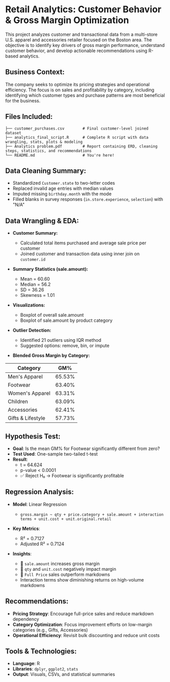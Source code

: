 # Retail Analytics: Customer Behavior & Gross Margin Optimization
This project analyzes customer and transactional data from a multi-store U.S. apparel and accessories retailer focused on the Boston area. The objective is to identify key drivers of gross margin performance, understand customer behavior, and develop actionable recommendations using R-based analytics.

##  Business Context:
The company seeks to optimize its pricing strategies and operational efficiency. The focus is on sales and profitability by category, including identifying which customer types and purchase patterns are most beneficial for the business.

##  Files Included:

```
├── customer_purchases.csv        # Final customer-level joined dataset
├── analytics_final_script.R      # Complete R script with data wrangling, stats, plots & modeling
├── Analytics problem.pdf         # Report containing ERD, cleaning steps, statistics, and recommendations
└── README.md                     # You're here!
```

##  Data Cleaning Summary:

- Standardized `Customer.state` to two-letter codes
- Replaced invalid age entries with median values
- Imputed missing `birthday.month` with the mode
- Filled blanks in survey responses (`in.store.experience`, `selection`) with "N/A"

## Data Wrangling & EDA:

- **Customer Summary:**  
  - Calculated total items purchased and average sale price per customer
  - Joined customer and transaction data using inner join on `customer.id`

- **Summary Statistics (sale.amount):**  
  - Mean = 60.60  
  - Median = 56.2  
  - SD = 36.26  
  - Skewness = 1.01

- **Visualizations:**  
  - Boxplot of overall sale.amount  
  - Boxplot of sale.amount by product category

- **Outlier Detection:**  
  - Identified 21 outliers using IQR method  
  - Suggested options: remove, bin, or impute

- **Blended Gross Margin by Category:**

| Category          | GM%    |
|-------------------|--------|
| Men's Apparel     | 65.53% |
| Footwear          | 63.40% |
| Women's Apparel   | 63.31% |
| Children          | 63.09% |
| Accessories       | 62.41% |
| Gifts & Lifestyle | 57.73% |

## Hypothesis Test:

- **Goal**: Is the mean GM% for Footwear significantly different from zero?
- **Test Used**: One-sample two-tailed t-test
- **Result**:  
  - t = 64.624  
  - p-value < 0.0001  
  - ✅ Reject H₀ → Footwear is significantly profitable

## Regression Analysis:

- **Model**: Linear Regression  
  - `gross.margin ~ qty + price.category + sale.amount + interaction terms + unit.cost + unit.original.retail`

- **Key Metrics**:
  - R² = 0.7127
  - Adjusted R² = 0.7124

- **Insights**:
  - 🔼 `sale.amount` increases gross margin
  - 🔽 `qty` and `unit.cost` negatively impact margin
  - 🔼 `Full Price` sales outperform markdowns
  - Interaction terms show diminishing returns on high-volume markdowns

## Recommendations:

- **Pricing Strategy**: Encourage full-price sales and reduce markdown dependency
- **Category Optimization**: Focus improvement efforts on low-margin categories (e.g., Gifts, Accessories)
- **Operational Efficiency**: Revisit bulk discounting and reduce unit costs

## Tools & Technologies:

- **Language**: R
- **Libraries**: `dplyr`, `ggplot2`, `stats`
- **Output**: Visuals, CSVs, and statistical summaries

